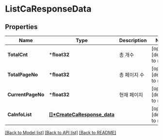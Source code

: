 # ListCaResponseData

## Properties
Name | Type | Description | Notes
------------ | ------------- | ------------- | -------------
**TotalCnt** | ***float32** | 총 개수 | [optional] [default to null]
**TotalPageNo** | ***float32** | 총 페이지 수 | [optional] [default to null]
**CurrentPageNo** | ***float32** | 현재 페이지 | [optional] [default to null]
**CaInfoList** | **[[]\*CreateCaResponse_data](CreateCaResponse_data.md)** |  | [optional] [default to null]

[[Back to Model list]](../README.md#documentation-for-models) [[Back to API list]](../README.md#documentation-for-api-endpoints) [[Back to README]](../README.md)


